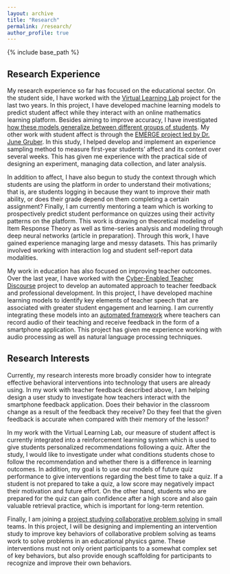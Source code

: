 ```yaml
---
layout: archive
title: "Research"
permalink: /research/
author_profile: true
---
```


{% include base_path %}

## Research Experience
My research experience so far has focused on the educational sector. On the student side, I have worked with the [Virtual Learning Lab](http://virtuallearninglab.org/) project for the last two years. In this project, I have developed machine learning models to predict student affect while they interact with an online mathematics learning platform. Besides aiming to improve accuracy, I have investigated [how these models generalize between different groups of students](https://emilykjensen.github.io/publication/edm19-generalizability). My other work with student affect is through the [EMERGE project led by Dr. June Gruber](http://gruberpeplab.com/index.php). In this study, I helped develop and implement an experience sampling method to measure first-year students’ affect and its context over several weeks. This has given me experience with the practical side of designing an experiment, managing data collection, and later analysis.

In addition to affect, I have also begun to study the context through which students are using the platform in order to understand their motivations; that is, are students logging in because they want to improve their math ability, or does their grade depend on them completing a certain assignment? Finally, I am currently mentoring a team which is working to prospectively predict student performance on quizzes using their activity patterns on the platform. This work is drawing on theoretical modeling of Item Response Theory as well as time-series analysis and modeling through deep neural networks (article in preparation). Through this work, I have gained experience managing large and messy datasets. This has primarily involved working with interaction log and student self-report data modalities.

My work in education has also focused on improving teacher outcomes. Over the last year, I have worked with the [Cyber-Enabled Teacher Discourse](https://www.nsf.gov/awardsearch/showAward?AWD_ID=1735793&HistoricalAwards=false) project to develop an automated approach to teacher feedback and professional development. In this project, I have developed machine learning models to identify key elements of teacher speech that are associated with greater student engagement and learning. I am currently integrating these models into an [automated framework](https://dl.acm.org/doi/10.1145/3313831.3376418) where teachers can record audio of their teaching and receive feedback in the form of a smartphone application. This project has given me experience working with audio processing as well as natural language processing techniques.

## Research Interests
Currently, my research interests more broadly consider how to integrate effective behavioral interventions into technology that users are already using. In my work with teacher feedback described above, I am helping design a user study to investigate how teachers interact with the smartphone feedback application. Does their behavior in the classroom change as a result of the feedback they receive? Do they feel that the given feedback is accurate when compared with their memory of the lesson? 

In my work with the Virtual Learning Lab, our measure of student affect is currently integrated into a reinforcement learning system which is used to give students personalized recommendations following a quiz. After the study, I would like to investigate under what conditions students chose to follow the recommendation and whether there is a difference in learning outcomes. In addition, my goal is to use our models of future quiz performance to give interventions regarding the best time to take a quiz. If a student is not prepared to take a quiz, a low score may negatively impact their motivation and future effort. On the other hand, students who are prepared for the quiz can gain confidence after a high score and also gain valuable retrieval practice, which is important for long-term retention. 

Finally, I am joining a [project studying collaborative problem solving](https://www.nsf.gov/awardsearch/showAward?AWD_ID=1660877&HistoricalAwards=false) in small teams. In this project, I will be designing and implementing an intervention study to improve key behaviors of collaborative problem solving as teams work to solve problems in an educational physics game. These interventions must not only orient participants to a somewhat complex set of key behaviors, but also provide enough scaffolding for participants to recognize and improve their own behaviors.
